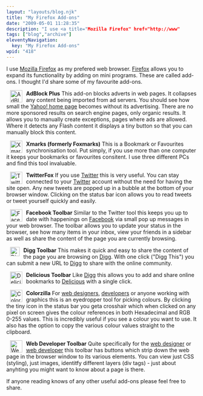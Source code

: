 ```yaml
---
layout: "layouts/blog.njk"
title: "My Firefox Add-ons"
date: "2009-05-01 11:28:35"
description: "I use <a title="Mozilla Firefox" href="http://www"
tags: ["blog","archive"]
eleventyNavigation:
  key: "My Firefox Add-ons"
wpid: "418"
---
```

I use <a title="Mozilla Firefox" href="http://www.mozilla-europe.org/en/firefox/" target="_blank">Mozilla Firefox</a> as my prefered web browser. <a title="Firefox" href="http://www.mozilla-europe.org/en/firefox/" target="_blank">Firefox</a> allows you to expand its functionality by adding on mini programs. These are called add-ons. I thought I'd share some of my favourite add-ons.

<img class="alignleft" style="border: 0;float: left;margin-left: 10px;margin-right: 10px;margin-top: 0px;margin-bottom: 0px" src="http://www.chris-smith-web.com/wp/wp-content/uploads/2009/05/adblockplus_icon.png" alt="AdBlock Plus" width="32" height="32" /><strong>AdBlock Plus</strong>
This add-on blocks adverts in web pages. It collapses any content being imported from ad servers. You should see how small the <a title="Yahoo!" href="http://uk.yahoo.com" target="_blank">Yahoo! home page</a> becomes without its advertising. There are no more sponsored results on search engine pages, only organic results. It allows you to manually create exceptions, pages where ads are allowed. Where it detects any Flash content it displays a tiny button so that you can manually block this content.

<img class="alignleft" style="border: 0;margin-top: 0px;margin-bottom: 0px;margin-left: 10px;margin-right: 10px;float: left" src="http://www.chris-smith-web.com/wp/wp-content/uploads/2009/05/xmarks_icon.png" alt="Xmarks" width="32" height="32" /><strong>Xmarks (formerly Foxmarks)</strong>
This is a Bookmark or Favourites synchronisation tool. Put simply, if you use more than one computer it keeps your bookmarks or favourites consitent. I use three different PCs and find this tool invaluable.

<img class="alignleft" style="float: left;border: 0;margin-top: 0px;margin-bottom: 0px;margin-left: 10px;margin-right: 10px" src="http://www.chris-smith-web.com/wp/wp-content/uploads/2009/05/twitterfox_icon.png" alt="TwitterFox" width="32" height="32" /><strong>TwitterFox</strong>
If you use <a title="Twitter" href="http://www.twitter.com" target="_blank">Twitter</a> this is very useful. You can stay connected to your <a title="Twitter" href="http://www.twitter.com" target="_blank">Twitter</a> account without the need for having the site open. Any new tweets are popped up in a bubble at the bottom of your browser window. Clicking on the status bar icon allows you to read tweets or tweet yourself quickly and easily.

<img class="alignleft" style="float: left;border: 0;margin-top: 0px;margin-bottom: 0px;margin-left: 10px;margin-right: 10px" src="http://www.chris-smith-web.com/wp/wp-content/uploads/2009/05/facebook_icon.png" alt="Facebook" width="32" height="32" /><strong>Facebook Toolbar</strong>
Similar to the Twitter tool this keeps you up to date with happenings on <a title="Facebook" href="http://www.facebook.com" target="_blank">Facebook</a> via small pop up messages in your web browser. The toolbar allows you to update your status in the browser, see how many items in your inbox, view your friends in a sidebar as well as share the content of the page you are currently browsing.

<img class="alignleft" style="float: left;border: 0;margin-top: 0px;margin-bottom: 0px;margin-left: 10px;margin-right: 10px" src="http://www.chris-smith-web.com/wp/wp-content/uploads/2009/05/digg_icon.png" alt="Digg" width="25" height="24" /><strong>Digg Toolbar</strong>
This makes it quick and easy to share the content of the page you are browsing on <a title="Digg" href="http://digg.com" target="_blank">Digg</a>. With one click ("Digg This") you can submit a new URL to <a title="Digg" href="http://digg.com" target="_blank">Digg</a> to share with the online community.

<img class="alignleft" style="float: left;border: 0;margin-top: 0px;margin-bottom: 0px;margin-left: 10px;margin-right: 10px" src="http://www.chris-smith-web.com/wp/wp-content/uploads/2009/05/delicious_icon.png" alt="Delicious" width="32" height="32" /><strong>Delicious Toolbar</strong>
Like <a title="Digg" href="http://digg.com" target="_blank">Digg</a> this allows you to add and share online bookmarks to <a title="Delicious" href="http://delicious.com" target="_blank">Delicious</a> with a single click.

<img class="alignleft" style="border: 0;margin-top: 0px;margin-bottom: 0px;margin-left: 10px;margin-right: 10px;float: left" src="http://www.chris-smith-web.com/wp/wp-content/uploads/2009/05/colorzilla_icon.png" alt="Colorzilla" width="32" height="32" /><strong>Colorzilla</strong>
For <a title="Web designer" href="http://www.chris-smith-web.com" target="_self">web designers</a>, <a title="Web developers" href="http://www.chris-smith-web.com" target="_self">developers</a> or anyone working with graphics this is an eyedropper tool for picking colours. By clicking the tiny icon in the status bar you geta  crosshair which when clicked on any pixel on screen gives the colour references in both Hexadecimal and RGB 0-255 values. This is incredibly useful if you see a colour you want to use. It also has the option to copy the various colour values straight to the clipboard.

<img class="alignleft" style="float: left;border: 0;margin-top: 0px;margin-bottom: 0px;margin-left: 10px;margin-right: 10px" src="http://www.chris-smith-web.com/wp/wp-content/uploads/2009/05/webdev_icon.png" alt="Web Developer" width="32" height="32" /><strong>Web Developer Toolbar</strong>
Quite specifically for the <a title="web designer" href="http://www.chris-smith-web.com" target="_self">web designer</a> or <a title="web developer" href="http://www.chris-smith-web.com" target="_self">web developer</a> this toolbar has buttons which strip down the web page in the browser window to its various elements. You can view just CSS (styling), just images, identitfy different layers (div tags) - just about anyhting you might want to know about a page is there.

If anyone reading knows of any other useful add-ons please feel free to share.